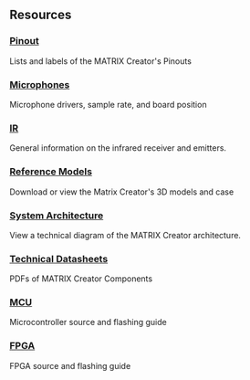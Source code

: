 ## Resources

<h3><a href="../pinout">Pinout</a></h3>
Lists and labels of the MATRIX Creator's Pinouts

<h3 style="padding-top: 0"><a href="../microphone">Microphones</a></h3>
Microphone drivers, sample rate, and board position

<h3 style="padding-top: 0"><a href="../ir">IR</a></h3>
General information on the infrared receiver and emitters.

<h3 style="padding-top: 0"><a href="../reference-models">Reference Models</a></h3>
Download or view the Matrix Creator's 3D models and case

<h3 style="padding-top: 0"><a href="../system-architecture">System Architecture</a></h3>
View a technical diagram of the MATRIX Creator architecture.

<h3 style="padding-top: 0"><a href="../technical-datasheets">Technical Datasheets</a></h3>
PDFs of MATRIX Creator Components

<h3 style="padding-top: 0"><a href="../mcu">MCU</a></h3>
Microcontroller source and flashing guide

<h3 style="padding-top: 0"><a href="../fpga">FPGA</a></h3>
FPGA source and flashing guide